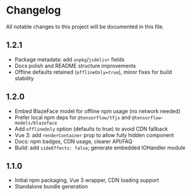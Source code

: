 # Changelog

All notable changes to this project will be documented in this file.

## 1.2.1
- Package metadata: add `unpkg`/`jsdelivr` fields
- Docs polish and README structure improvements
- Offline defaults retained (`offlineOnly=true`), minor fixes for build stability

## 1.2.0
- Embed BlazeFace model for offline npm usage (no network needed)
- Prefer local npm deps for `@tensorflow/tfjs` and `@tensorflow-models/blazeface`
- Add `offlineOnly` option (defaults to true) to avoid CDN fallback
- Vue 3: add `renderContainer` prop to allow fully hidden component
- Docs: npm badges, CDN usage, clearer API/FAQ
- Build: add `sideEffects: false`; generate embedded IOHandler module

## 1.1.0
- Initial npm packaging, Vue 3 wrapper, CDN loading support
- Standalone bundle generation
